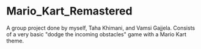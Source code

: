 # Mario_Kart_Remastered
A group project done by myself, Taha Khimani, and Vamsi Gajjela. Consists of a very basic "dodge the incoming obstacles" game with a Mario Kart theme.
